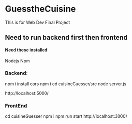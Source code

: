 # GuesstheCuisine
This is for Web Dev Final Project



## Need to run backend first then frontend
#### Need these installed
Nodejs
Npm

### Backend:

npm i install cors
npm i
cd cuisineGuesser/src
node server.js

http://localhost:5000/


### FrontEnd
cd cuisineGuesser
npm i
npm run start
http://localhost:3000/